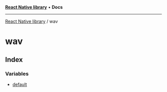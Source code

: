 [**React Native library**](../index.md) • **Docs**

***

[React Native library](../modules.md) / wav

# wav

## Index

### Variables

- [default](variables/default.md)
